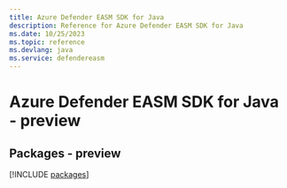 ```yaml
---
title: Azure Defender EASM SDK for Java
description: Reference for Azure Defender EASM SDK for Java
ms.date: 10/25/2023
ms.topic: reference
ms.devlang: java
ms.service: defendereasm
---
```

# Azure Defender EASM SDK for Java - preview
## Packages - preview
[!INCLUDE [packages](defender-easm-index.md)]